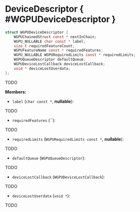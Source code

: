 

# DeviceDescriptor { #WGPUDeviceDescriptor }

```C
struct WGPUDeviceDescriptor {
    WGPUChainedStruct const * nextInChain;
    WGPU_NULLABLE char const * label;
    size_t requiredFeatureCount;
    WGPUFeatureName const * requiredFeatures;
    WGPU_NULLABLE WGPURequiredLimits const * requiredLimits;
    WGPUQueueDescriptor defaultQueue;
    WGPUDeviceLostCallback deviceLostCallback;
    void * deviceLostUserdata;
};
```


TODO


**Members:**


 - `label` (`char const *`, **nullable**):


TODO


 - `requiredFeatures` (``):


TODO


 - `requiredLimits` (`WGPURequiredLimits const *`, **nullable**):


TODO


 - `defaultQueue` (`WGPUQueueDescriptor`):


TODO


 - `deviceLostCallback` (`WGPUDeviceLostCallback`):


TODO


 - `deviceLostUserdata` (`void *`):


TODO




